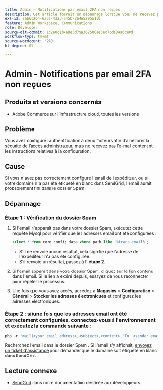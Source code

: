 ```yaml
---
title: Admin - Notifications par email 2FA non reçues
description: Cet article fournit un dépannage lorsque vous ne recevez pas le courrier électronique contenant les instructions de fin de la configuration après avoir configuré l’authentification à deux facteurs (2FA) afin d’améliorer la sécurité de l’accès administrateur dans Adobe Commerce sur l’infrastructure cloud.
exl-id: 7ab6b2b4-6aca-4323-a45b-2b4e52955160
feature: Admin Workspace, Communications
role: Developer
source-git-commit: 1d2e0c1b4a8e3d79a362500ee3ec7bde84a6ce0d
workflow-type: tm+mt
source-wordcount: '270'
ht-degree: 0%

---
```


# Admin - Notifications par email 2FA non reçues


## Produits et versions concernés

* Adobe Commerce sur l’infrastructure cloud, toutes les versions

## Problème

Vous avez configuré l’authentification à deux facteurs afin d’améliorer la sécurité de l’accès administrateur, mais ne recevez pas l’e-mail contenant les instructions relatives à la configuration.

## Cause

Si vous n&#39;avez pas correctement configuré l&#39;email de l&#39;expéditeur, ou si votre domaine n&#39;a pas été étiqueté en blanc dans SendGrid, l&#39;email aurait probablement fini dans le dossier Spam.

## Dépannage

### Étape 1 : Vérification du dossier Spam

1. Si l&#39;email n&#39;apparaît pas dans votre dossier Spam, exécutez cette requête Mysql pour vérifier que les adresses email ont été configurées :

   ```sql
   select * from core_config_data where path like '%trans_email%';
   ```

   * S&#39;il ne renvoie aucun résultat, cela signifie que l&#39;adresse de l&#39;expéditeur n&#39;a pas été configurée.
   * S’il renvoie un résultat, passez à l’ **étape 2**.

1. Si l&#39;email apparaît dans votre dossier Spam, cliquez sur le lien contenu dans l&#39;email. Si le lien a expiré depuis, essayez de vous reconnecter pour répéter le processus.
1. Une fois que vous avez accès, accédez à **Magasins** > **Configuration** > **Général** > **Stocker les adresses électroniques** et configurez les adresses électroniques.

### Étape 2 : si/une fois que les adresses email ont été correctement configurées, connectez-vous à l&#39;environnement et exécutez la commande suivante :

```php
php -r "mail(<your email address>,<subject>,<content>,'To: <sender email>');"
```

Recherchez l’email dans le dossier Spam . Si l&#39;email s&#39;y affichait, [envoyez un ticket d&#39;assistance](/help/help-center-guide/help-center/magento-help-center-user-guide.md#login) pour demander que le domaine soit étiqueté en blanc dans SendGrid.

## Lecture connexe

* [SendGrid](https://devdocs.magento.com/cloud/project/sendgrid.html) dans notre documentation destinée aux développeurs.

